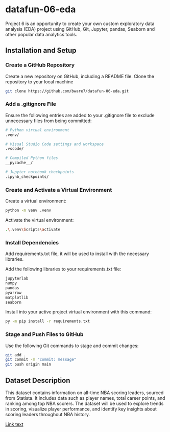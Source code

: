 # datafun-06-eda
Project 6 is an opportunity to create your own custom exploratory data analysis (EDA) project using GitHub, Git, Jupyter, pandas, Seaborn and other popular data analytics tools.

## Installation and Setup

### Create a GitHub Repository

Create a new repository on GitHub, including a README file.
Clone the repository to your local machine

```bash
git clone https://github.com/bware7/datafun-06-eda.git
```

### Add a .gitignore File

Ensure the following entries are added to your .gitignore file to exclude unnecessary files from being committed:

```bash
# Python virtual environment
.venv/

# Visual Studio Code settings and workspace
.vscode/

# Compiled Python files
__pycache__/

# Jupyter notebook checkpoints
.ipynb_checkpoints/
```

### Create and Activate a Virtual Environment

Create a virtual environment:

```bash
python -m venv .venv
```

Activate the virtual environment:

```bash
.\.venv\Scripts\activate
```

### Install Dependencies

Add requirements.txt file, it will be used to install with the necessary libraries.

Add the following libraries to your requirements.txt file:

```bash
jupyterlab
numpy
pandas
pyarrow
matplotlib
seaborn
```

Install into your active project virtual environment with this command:

```bash
py -m pip install -r requirements.txt
```

### Stage and Push Files to GitHub

Use the following Git commands to stage and commit changes:

```bash
git add .
git commit -m "commit: message"
git push origin main
```
## Dataset Description

This dataset contains information on all-time NBA scoring leaders, sourced from Statista. It includes data such as player names, total career points, and ranking among top NBA scorers. The dataset will be used to explore trends in scoring, visualize player performance, and identify key insights about scoring leaders throughout NBA history.

[Link text](https://www.statista.com/statistics/271305/all-time-nba-scoring-leaders/)